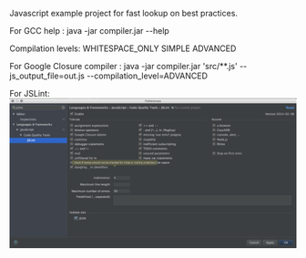 Javascript example project for fast lookup on best practices.


For GCC help :
java -jar compiler.jar --help

Compilation levels:
WHITESPACE_ONLY
SIMPLE
ADVANCED

For Google Closure compiler :
java -jar compiler.jar 'src/**.js' --js_output_file=out.js --compilation_level=ADVANCED

For JSLint:
![ScreenShot](./JSLintConfig.png?raw=true "JSLint configuration")

